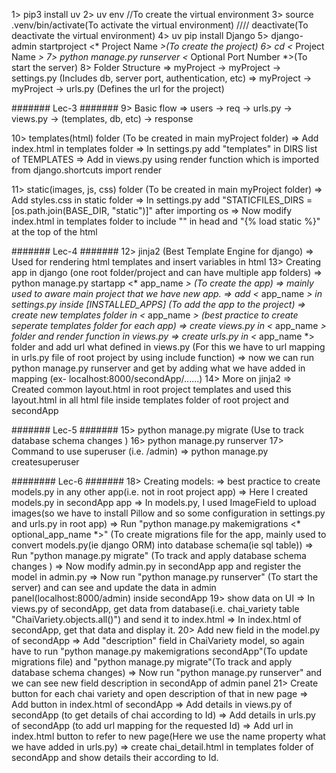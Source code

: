 1> pip3 install uv
2> uv env //To create the virtual environment
3> source .venv/bin/activate(To activate the virtual environment)  //// deactivate(To deactivate the virtual environment)
4> uv pip install Django
5> django-admin startproject <* Project Name *>(To create the project)
6> cd <* Project Name *> 
7> python manage.py runserver <* Optional Port Number *>(To start the server)
8> Folder Structure
    => myProject -> myProject -> settings.py (Includes db, server port, authentication, etc)
    => myProject -> myProject -> urls.py (Defines the url for the project)

####### Lec-3 #######
9> Basic flow
    => users -> req -> urls.py -> views.py -> (templates, db, etc) ->  response

10> templates(html) folder (To be created in main myProject folder)
    => Add index.html in templates folder
    => In settings.py add "templates" in DIRS list of TEMPLATES
    => Add in views.py using render function which is imported from django.shortcuts import render

11> static(images, js, css) folder (To be created in main myProject folder)
    => Add styles.css in static folder
    => In settings.py add "STATICFILES_DIRS = [os.path.join(BASE_DIR, "static")]" after importing os
    => Now modify index.html in templates folder to include "<link rel="stylesheet" href="{% static 'styles.css' %}">" in head and "{% load static %}" at the top of the html

####### Lec-4 #######
12> jinja2 (Best Template Engine for django) => Used for rendering html templates and insert variables  in html
13> Creating app in django (one root folder/project and can have multiple app folders) 
    => python manage.py startapp <* app_name *> (To create the app) => mainly used to aware main project that we have new app.
    => add <* app_name *> in settings.py inside [INSTALLED_APPS] (To add the app to the project)
    => create new templates folder in <* app_name *> (best practice to create seperate templates folder for each app)
    => create views.py in <* app_name *> folder and render function in views.py
    => create urls.py in <* app_name *> folder and add url what defined in views.py (For this we have to url mapping in urls.py file of root project by using include function)
    => now we can run python manage.py runserver and get by adding what we have added in mapping (ex- localhost:8000/secondApp/......)
14> More on jinja2
    => Created common layout.html in root project templates and used this layout.html in all html file inside templates folder of root project and secondApp

####### Lec-5 #######
15> python manage.py migrate (Use to track database schema changes )
16> python manage.py runserver
17> Command to use superuser (i.e. /admin) 
    => python manage.py createsuperuser

######## Lec-6 #######
18> Creating models:
    => best practice to create models.py in any other app(i.e. not in root project app)
    => Here I created models.py in secondApp app
    => In models.py, I used ImageField to upload images(so we have to install Pillow and so some configuration in settings.py and urls.py in root app)
    => Run "python manage.py makemigrations <* optional_app_name *>" (To create migrations file for the app, mainly used to convert models.py(ie django ORM) into database schema(ie sql table)) 
    => Run "python manage.py migrate" (To track and apply database schema changes )
    => Now modify admin.py in secondApp app and register the model in admin.py
    => Now run "python manage.py runserver" (To start the server) and can see and update the data in admin panel(localhost:8000/admin) inside secondApp
19> show data on UI
    => In views.py of secondApp, get data from database(i.e. chai_variety table "ChaiVariety.objects.all()") and send it to index.html
    => In index.html of secondApp, get that data and display it.
20> Add new field in the model.py of secondApp
    => Add "description" field in ChaiVariety model, so again have to run "python manage.py makemigrations secondApp"(To update migrations file) and "python manage.py migrate"(To track and apply database schema changes)
    => Now run "python manage.py runserver" and we can see new field description in secondApp of admin panel
21> Create button for each chai variety and open description of that in new page
    => Add button in index.html of secondApp
    => Add details in views.py of secondApp (to get details of chai according to Id)
    => Add details in urls.py of secondApp (to add url mapping for the requested Id)
    => Add url in index.html button to refer to new page(Here we use the name property what we have added in urls.py)
    => create chai_detail.html in templates folder of secondApp and show details their according to Id.